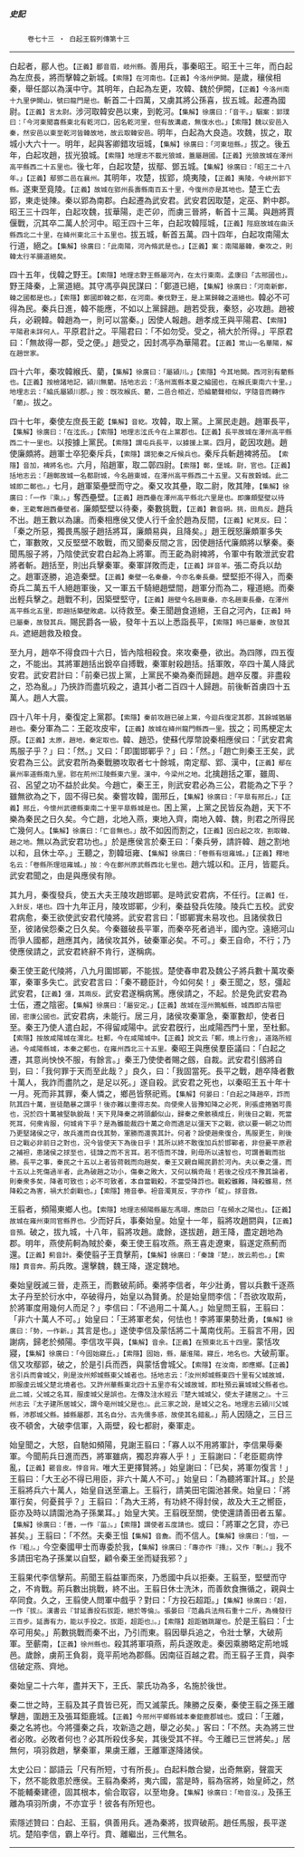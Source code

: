 

##### 史記
　　 `卷七十三 ‧ 白起王翦列傳第十三`

* * *

白起者，郿人也。`【正義】郿音眉，岐州縣。`善用兵，事秦昭王。昭王十三年，而白起為左庶長，將而擊韓之新城。`【索隱】在河南也。【正義】今洛州伊闕。`是歲，穰侯相秦，舉任鄙以為漢中守。其明年，白起為左更，攻韓、魏於伊闕，`【正義】今洛州南十九里伊闕山，號曰龍門是也。`斬首二十四萬，又虜其將公孫喜，拔五城。起遷為國尉。`【正義】言太尉。`涉河取韓安邑以東，到乾河。`【集解】徐廣曰：「音干。」駰案：郭璞曰：「今河東聞喜縣東北有乾河口，因名乾河里，但有故溝處，無復水也。」【索隱】魏以安邑入秦，然安邑以東至乾河皆韓故地，故云取韓安邑。`明年，白起為大良造。攻魏，拔之，取城小大六十一。明年，起與客卿錯攻垣城，`【集解】徐廣曰：「河東垣縣。」`拔之。後五年，白起攻趙，拔光狼城。`【索隱】地理志不載光狼城，蓋屬趙國。【正義】光狼故城在澤州高平縣西二十五里也。`後七年，白起攻楚，拔鄢、鄧五城。`【集解】徐廣曰：「昭王二十八年。」【正義】鄢鄧二邑在襄州。`其明年，攻楚，拔郢，燒夷陵，`【正義】夷陵，今峽州郭下縣。`遂東至竟陵。`【正義】故城在郢州長壽縣南百五十里，今復州亦是其地也。`楚王亡去郢，東走徙陳。秦以郢為南郡。白起遷為武安君。武安君因取楚，定巫、黔中郡。昭王三十四年，白起攻魏，拔華陽，走芒卯，而虜三晉將，斬首十三萬。與趙將賈偃戰，沉其卒二萬人於河中。昭王四十三年，白起攻韓陘城，`【正義】陘庭故城在曲沃縣西北二十里，在絳州東北三十五里也。`拔五城，斬首五萬。四十四年，白起攻南陽太行道，絕之。`【集解】徐廣曰：「此南陽，河內脩武是也。」【正義】案：南陽屬韓，秦攻之，則韓太行羊腸道絕矣。`

四十五年，伐韓之野王。`【索隱】地理志野王縣屬河內，在太行東南。孟康曰「古邢國也」。`野王降秦，上黨道絕。其守馮亭與民謀曰：「鄭道已絕，`【集解】徐廣曰：「河南新鄭，韓之國都是也。」【索隱】鄭國即韓之都，在河南。秦伐野王，是上黨歸韓之道絕也。`韓必不可得為民。秦兵日進，韓不能應，不如以上黨歸趙。趙若受我，秦怒，必攻趙。趙被兵，必親韓。韓趙為一，則可以當秦。」因使人報趙。趙孝成王與平陽君、`【索隱】平陽君未詳何人。`平原君計之。平陽君曰：「不如勿受。受之，禍大於所得。」平原君曰：「無故得一郡，受之便。」趙受之，因封馮亭為華陽君。`【正義】常山一名華陽，解在趙世家。`

四十六年，秦攻韓緱氏、藺，`【集解】徐廣曰：「屬潁川。」【索隱】今其地闕。西河別有藺縣也。【正義】按檢諸地記，潁川無藺。括地志云：「洛州嵩縣本夏之綸國也，在緱氏東南六十里。」地埋志云：「綸氏屬潁川郡。」按：旣攻緱氏、藺，二邑合相近，恐綸藺聲相似，字隨音而轉作「藺」。`拔之。

四十七年，秦使左庶長王齕`【集解】音紇。`攻韓，取上黨。上黨民走趙。趙軍長平，`【集解】徐廣曰：「在泫氏。」【索隱】地理志泫氏今在上黨郡也。【正義】長平故城在澤州高平縣西二十一里也。`以按據上黨民。`【索隱】謂屯兵長平，以據援上黨。`四月，齕因攻趙。趙使廉頗將。趙軍士卒犯秦斥兵，`【索隱】謂犯秦之斥候兵也。`秦斥兵斬趙裨將茄。`　【索隱】音加，裨將名也。`六月，陷趙軍，取二鄣四尉。`【索隱】鄣，堡城。尉，官也。【正義】括地志云：「趙鄣故城一名都尉城，今名趙東城，在澤州高平縣西二十五里。又有故穀城。此二城即二鄣也。」`七月，趙軍築壘壁而守之。秦又攻其壘，取二尉，敗其陣，`【集解】徐廣曰：「一作『乘』。」`奪西壘壁。`【正義】趙西壘在澤州高平縣北六里是也。即廉頗堅壁以待秦，王齕奪趙西壘壁者。`廉頗堅壁以待秦，秦數挑戰，`【正義】數音朔。挑，田鳥反。`趙兵不出。趙王數以為讓。而秦相應侯又使人行千金於趙為反間，`【正義】紀莧反。`曰：「秦之所惡，獨畏馬服子趙括將耳，廉頗易與，且降矣。」趙王旣怒廉頗軍多失亡，軍數敗，又反堅壁不敢戰，而又聞秦反間之言，因使趙括代廉頗將以擊秦。秦聞馬服子將，乃陰使武安君白起為上將軍。而王齕為尉裨將，令軍中有敢泄武安君將者斬。趙括至，則出兵擊秦軍。秦軍詳敗而走，`【正義】詳音羊。`張二奇兵以劫之。趙軍逐勝，追造秦壁。`【正義】秦壁一名秦壘，今亦名秦長壘。`壁堅拒不得入，而秦奇兵二萬五千人絕趙軍後，又一軍五千騎絕趙壁間，趙軍分而為二，糧道絕。而秦出輕兵擊之。趙戰不利，因築壁堅守，`【正義】趙壁今名趙東壘，亦名趙東長壘，在澤州高平縣北五里，即趙括築壁敗處。`以待救至。秦王聞趙食道絕，王自之河內，`【正義】時已屬秦，故發其兵。`賜民爵各一級，發年十五以上悉詣長平，`【索隱】時已屬秦，故發其兵。`遮絕趙救及粮食。

至九月，趙卒不得食四十六日，皆內陰相殺食。來攻秦壘，欲出。為四隊，四五復之，不能出。其將軍趙括出銳卒自搏戰，秦軍射殺趙括。括軍敗，卒四十萬人降武安君。武安君計曰：「前秦已拔上黨，上黨民不樂為秦而歸趙。趙卒反覆。非盡殺之，恐為亂。」乃挾詐而盡坑殺之，遺其小者二百四十人歸趙。前後斬首虜四十五萬人。趙人大震。

四十八年十月，秦復定上黨郡。`【索隱】秦前攻趙已破上黨，今迴兵復定其郡，其餘城猶屬趙也。`秦分軍為二：王齕攻皮牢，`【正義】故城在絳州龍門縣西一里。`拔之；司馬梗定太原。`【正義】太原，趙地，秦定取也。`韓、趙恐，使蘇代厚幣說秦相應侯曰：「武安君禽馬服子乎？」曰：「然。」又曰：「即圍邯鄲乎？」曰：「然。」「趙亡則秦王王矣，武安君為三公。武安君所為秦戰勝攻取者七十餘城，南定鄢、郢、漢中，`【正義】鄢在襄州率道縣南九里。郢在荊州江陵縣東六里。漢中，今梁州之地。`北擒趙括之軍，雖周、召、呂望之功不益於此矣。今趙亡，秦王王，則武安君必為三公，君能為之下乎？雖無欲為之下，固不得已矣。秦嘗攻韓，圍邢丘，`【集解】徐廣曰：「平臯有邢丘。」【正義】邢丘，今懷州武德縣東南二十里平臯縣城是也。`困上黨，上黨之民皆反為趙，天下不樂為秦民之日久矣。今亡趙，北地入燕，東地入齊，南地入韓、魏，則君之所得民亡幾何人。`【集解】徐廣曰：「亡音無也。」`故不如因而割之，`【正義】因白起之攻，割取韓、趙之地。`無以為武安君功也。」於是應侯言於秦王曰：「秦兵勞，請許韓、趙之割地以和，且休士卒。」王聽之，割韓垣雍、`【集解】徐廣曰：「卷縣有垣雍城。」【正義】釋地名云：「卷縣所理垣雍城。」按：今在鄭州原武縣西北七里也。`趙六城以和。正月，皆罷兵。武安君聞之，由是與應侯有隙。

其九月，秦復發兵，使五大夫王陵攻趙邯鄲。是時武安君病，不任行。`【正義】任，入針反，堪也。`四十九年正月，陵攻邯鄲，少利，秦益發兵佐陵。陵兵亡五校。武安君病愈，秦王欲使武安君代陵將。武安君言曰：「邯鄲實未易攻也。且諸侯救日至，彼諸侯怨秦之日久矣。今秦雖破長平軍，而秦卒死者過半，國內空。遠絕河山而爭人國都，趙應其內，諸侯攻其外，破秦軍必矣。不可。」秦王自命，不行；乃使應侯請之，武安君終辭不肯行，遂稱病。

秦王使王齕代陵將，八九月圍邯鄲，不能拔。楚使春申君及魏公子將兵數十萬攻秦軍，秦軍多失亡。武安君言曰：「秦不聽臣計，今如何矣！」秦王聞之，怒，彊起武安君，`【正義】彊，其兩反。`武安君遂稱病篤。應侯請之，不起。於是免武安君為士伍，遷之陰密。`【集解】徐廣曰：「屬安定。」【正義】故城在涇州鶉觚縣，城西即古陰密國，密康公國也。`武安君病，未能行。居三月，諸侯攻秦軍急，秦軍數却，使者日至。秦王乃使人遣白起，不得留咸陽中。武安君旣行，出咸陽西門十里，至杜郵。`【索隱】按故咸陽城在渭北。杜郵，今在咸陽城中。【正義】說文云「郵，境上行舍」，道路所經過。今咸陽縣城，本秦之郵也，在雍州西北三十五里。`秦昭王與應侯羣臣議曰：「白起之遷，其意尚怏怏不服，有餘言。」秦王乃使使者賜之劔，自裁。武安君引劔將自剄，曰：「我何罪于天而至此哉？」良久，曰：「我固當死。長平之戰，趙卒降者數十萬人，我詐而盡阬之，是足以死。」遂自殺。武安君之死也，以秦昭王五十年十一月。死而非其罪，秦人憐之，鄉邑皆祭祀焉。`【集解】何晏曰：「白起之降趙卒，詐而阬其四十萬，豈徒酷暴之謂乎！後亦難以重得志矣。向使衆人皆豫知降之必死，則張虛捲猶可畏也，況於四十萬被堅執銳哉！天下見降秦之將頭顱似山，歸秦之衆骸積成丘，則後日之戰，死當死耳，何衆肯服，何城肯下乎？是為雖能裁四十萬之命而適足以彊天下之戰，欲以要一朝之功而乃更堅諸侯之守，故兵進而自伐其勢，軍勝而還喪其計。何者？設使趙衆復合，馬服更生，則後日之戰必非前日之對也，況今皆使天下為後日乎！其所以終不敢復加兵於邯鄲者，非但憂平原君之補袒，患諸侯之捄至也，徒諱之而不言耳。若不悟而不諱，則毋所以遠智也，可謂善戰而拙勝。長平之事，秦民之十五以上者皆荷戟而向趙矣，秦王又親自賜民爵於河內。夫以秦之彊，而十五以上死傷過半者，此為破趙之功小，傷秦之敗大，又何以稱奇哉！若後之役戍不豫其論者，則秦衆多矣，降者可致也；必不可致者，本自當戰殺，不當受降詐也。戰殺雖難，降殺雖易，然降殺之為害，禍大於劇戰也。」【索隱】捲音拳。袒音濁莧反，字亦作「綻」。捄音救。`

王翦者，頻陽東鄉人也。`【索隱】地理志頻陽縣屬左馮翊，應劭曰「在頻水之陽也」。【正義】故城在雍州東同官縣界也。`少而好兵，事秦始皇。始皇十一年，翦將攻趙閼與，`【正義】音預。`破之，拔九城，十八年，翦將攻趙。歲餘，遂拔趙，趙王降，盡定趙地為郡。明年，燕使荊軻為賊於秦，秦王使王翦攻燕。燕王喜走遼東，翦遂定燕薊而還。`【正義】薊音計。`秦使翦子王賁擊荊，`【集解】徐廣曰：「秦諱『楚』，故云荊也。」【索隱】賁音奔。`荊兵敗。還擊魏，魏王降，遂定魏地。

秦始皇旣滅三晉，走燕王，而數破荊師。秦將李信者，年少壯勇，嘗以兵數千逐燕太子丹至於衍水中，卒破得丹，始皇以為賢勇。於是始皇問李信：「吾欲攻取荊，於將軍度用幾何人而足？」李信曰：「不過用二十萬人。」始皇問王翦，王翦曰：「非六十萬人不可。」始皇曰：「王將軍老矣，何怯也！李將軍果勢壯勇，`【集解】徐廣曰：「勢，一作新。」`其言是也。」遂使李信及蒙恬將二十萬南伐荊。王翦言不用，因謝病，歸老於頻陽。李信攻平與，`【集解】音余。【正義】在預東北五十四里。`蒙恬攻寢，`【集解】徐廣曰：「今固始寢丘。」【索隱】固始，縣，屬淮陽。寢丘，地名也。`大破荊軍。信又攻鄢郢，破之，於是引兵而西，與蒙恬會城父。`【索隱】在汝南，即應鄉。【正義】言引兵而會城父，則是汝州郟城縣東父城者也。括地志云：「汝州郟城縣東四十里有父城故城，即服虔云城父楚北境者也。又許州華縣東北四十五里亦有父城故城，即杜預云襄城城父縣者也。此二城，父城之名耳，服虔城父是誤也。左傳及注水經云『楚大城城父，使太子建居之』。十三州志云『太子建所居城父，謂今亳州城父是也』。此三家之說，是城父之名。地理志云潁川父城縣，沛郡城父縣。據縣屬郡，其名自分。古先儒多惑，故使其名錯亂。」`荊人因隨之，三日三夜不頓舍，大破李信軍，入兩壁，殺七都尉，秦軍走。

始皇聞之，大怒，自馳如頻陽，見謝王翦曰：「寡人以不用將軍計，李信果辱秦軍。今聞荊兵日進而西，將軍雖病，獨忍弃寡人乎！」王翦謝曰：「老臣罷病悖亂，`【正義】罷音皮。悖音背。`唯大王更擇賢將。」始皇謝曰：「已矣，將軍勿復言！」王翦曰：「大王必不得已用臣，非六十萬人不可。」始皇曰：「為聽將軍計耳。」於是王翦將兵六十萬人，始皇自送至灞上。王翦行，請美田宅園池甚衆。始皇曰：「將軍行矣，何憂貧乎？」王翦曰：「為大王將，有功終不得封侯，故及大王之嚮臣，臣亦及時以請園池為子孫業耳。」始皇大笑。王翦旣至關，使使還請善田者五輩。`【集解】徐廣曰：「善，一作『菑』。」【索隱】謂使者五度請也。`或曰：「將軍之乞貸，亦已甚矣。」王翦曰：「不然。夫秦王怚`【集解】音麁。`而不信人。`【集解】徐廣曰：「怚，一作『粗』。」`今空秦國甲士而專委於我，`【集解】徐廣曰：「專亦作『摶』，又作『剸』。」`我不多請田宅為子孫業以自堅，顧令秦王坐而疑我邪？」

王翦果代李信擊荊。荊聞王翦益軍而來，乃悉國中兵以拒秦。王翦至，堅壁而守之，不肯戰。荊兵數出挑戰，終不出。王翦日休士洗沐，而善飲食撫循之，親與士卒同食。久之，王翦使人問軍中戲乎？對曰：「方投石超距。」`【集解】徐廣曰：「超，一作『拔』。漢書云『甘延壽投石拔距，絕於等倫』。張晏曰『范蠡兵法飛石重十二斤，為機發行三百步。延壽有力，能以手投之。拔距，超距也』。」【索隱】超距猶跳躍也。`於是王翦曰：「士卒可用矣。」荊數挑戰而秦不出，乃引而東。翦因舉兵追之，令壯士擊，大破荊軍。至蘄南，`【正義】徐州縣也。`殺其將軍項燕，荊兵遂敗走。秦因乘勝略定荊地城邑。歲餘，虜荊王負芻，竟平荊地為郡縣。因南征百越之君。而王翦子王賁，與李信破定燕、齊地。

秦始皇二十六年，盡并天下，王氏、蒙氏功為多，名施於後世。

秦二世之時，王翦及其子賁皆已死，而又滅蒙氏。陳勝之反秦，秦使王翦之孫王離擊趙，圍趙王及張耳鉅鹿城。`【正義】今邢州平鄉縣城本秦鉅鹿郡城也。`或曰：「王離，秦之名將也。今將彊秦之兵，攻新造之趙，舉之必矣。」客曰：「不然。夫為將三世者必敗。必敗者何也？必其所殺伐多矣，其後受其不祥。今王離已三世將矣。」居無何，項羽救趙，擊秦軍，果虜王離，王離軍遂降諸侯。

太史公曰：鄙語云「尺有所短，寸有所長」。白起料敵合變，出奇無窮，聲震天下，然不能救患於應侯。王翦為秦將，夷六國，當是時，翦為宿將，始皇師之，然不能輔秦建德，固其根本，偷合取容，以至圽身。`【集解】徐廣曰：「圽音沒。」`及孫王離為項羽所虜，不亦宜乎！彼各有所短也。

索隱述贊曰：白起、王翦，俱善用兵。逓為秦將，拔齊破荊。趙任馬服，長平遂坑。楚陷李信，霸上卒行。賁、離繼出，三代無名。

* * *

